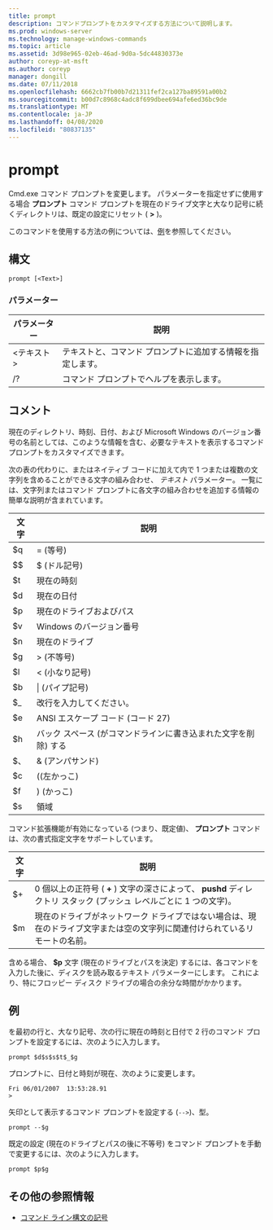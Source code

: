 ```yaml
---
title: prompt
description: コマンドプロンプトをカスタマイズする方法について説明します。
ms.prod: windows-server
ms.technology: manage-windows-commands
ms.topic: article
ms.assetid: 3d98e965-02eb-46ad-9d0a-5dc44830373e
author: coreyp-at-msft
ms.author: coreyp
manager: dongill
ms.date: 07/11/2018
ms.openlocfilehash: 6662cb7fb00b7d21311fef2ca127ba89591a00b2
ms.sourcegitcommit: b00d7c8968c4adc8f699dbee694afe6ed36bc9de
ms.translationtype: MT
ms.contentlocale: ja-JP
ms.lasthandoff: 04/08/2020
ms.locfileid: "80837135"
---
```

# <a name="prompt"></a>prompt



Cmd.exe コマンド プロンプトを変更します。 パラメーターを指定せずに使用する場合 **プロンプト** コマンド プロンプトを現在のドライブ文字と大なり記号に続くディレクトリは、既定の設定にリセット ( **>** )。

このコマンドを使用する方法の例については、[例](#BKMK_examples)を参照してください。

## <a name="syntax"></a>構文

```
prompt [<Text>]
```

### <a name="parameters"></a>パラメーター

|パラメーター|説明|
|---------|-----------|
|\<テキスト >|テキストと、コマンド プロンプトに追加する情報を指定します。|
|/?|コマンド プロンプトでヘルプを表示します。|

## <a name="remarks"></a>コメント

現在のディレクトリ、時刻、日付、および Microsoft Windows のバージョン番号の名前としては、このような情報を含む、必要なテキストを表示するコマンド プロンプトをカスタマイズできます。

次の表の代わりに、またはネイティブ コードに加えて内で 1 つまたは複数の文字列を含めることができる文字の組み合わせ、 *テキスト* パラメーター。 一覧には、文字列またはコマンド プロンプトに各文字の組み合わせを追加する情報の簡単な説明が含まれています。  

| 文字 |                                 説明                                 |
|-----------|-----------------------------------------------------------------------------|
|    $q     |                               = (等号)                                |
|    $$     |                               $ (ドル記号)                               |
|    $t     |                                現在の時刻                                 |
|    $d     |                                現在の日付                                 |
|    $p     |                           現在のドライブおよびパス                            |
|    $v     |                           Windows のバージョン番号                            |
|    $n     |                                現在のドライブ                                |
|    $g     |                            > (不等号)                            |
|    $l     |                             < (小なり記号)                              |
|    $b     |                              \| (パイプ記号)                               |
|    $_     |                               改行を入力してください。                                |
|    $e     |                         ANSI エスケープ コード (コード 27)                          |
|    $h     | バック スペース (がコマンドラインに書き込まれた文字を削除) する |
|    $、     |                                & (アンパサンド)                                |
|    $c     |                            ((左かっこ)                             |
|    $f     |                            ) (かっこ)                            |
|    $s     |                                    領域                                    |

コマンド拡張機能が有効になっている (つまり、既定値)、 **プロンプト** コマンドは、次の書式指定文字をサポートしています。  

|文字|説明|
|---------|-----------|
|$+|0 個以上の正符号 ( **+** ) 文字の深さによって、 **pushd** ディレクトリ スタック (プッシュ レベルごとに 1 つの文字)。|
|$m|現在のドライブがネットワーク ドライブではない場合は、現在のドライブ文字または空の文字列に関連付けられているリモートの名前。|

含める場合、 **$p** 文字 (現在のドライブとパスを決定) するには、各コマンドを入力した後に、ディスクを読み取るテキスト パラメーターにします。 これにより、特にフロッピー ディスク ドライブの場合の余分な時間がかかります。

## <a name="examples"></a><a name="BKMK_examples"></a>例

を最初の行と、大なり記号、次の行に現在の時刻と日付で 2 行のコマンド プロンプトを設定するには、次のように入力します。
```
prompt $d$s$s$t$_$g 
```
プロンプトに、日付と時刻が現在、次のように変更します。
```
Fri 06/01/2007  13:53:28.91
>
```
矢印として表示するコマンド プロンプトを設定する (`-->`)、型。
```
prompt --$g
```
既定の設定 (現在のドライブとパスの後に不等号) をコマンド プロンプトを手動で変更するには、次のように入力します。
```
prompt $p$g
```

## <a name="additional-references"></a>その他の参照情報

- [コマンド ライン構文の記号](command-line-syntax-key.md)
